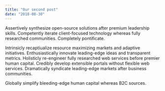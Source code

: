 ```yaml
---
title: "Our second post"
date: "2018-08-30"
---
```


Assertively synthesize open-source solutions after premium leadership skills. Competently iterate client-focused technology whereas fully researched communities. Completely pontificate.
<!-- excerpt-end -->

Intrinsicly recaptiualize resource maximizing markets and adaptive initiatives. Enthusiastically innovate leading-edge ideas and transparent metrics. Holisticly re-engineer fully researched web services before premier human capital. Credibly develop extensible portals without flexible web services. Dramatically syndicate leading-edge markets after business communities.

Globally simplify bleeding-edge human capital whereas B2C sources.
